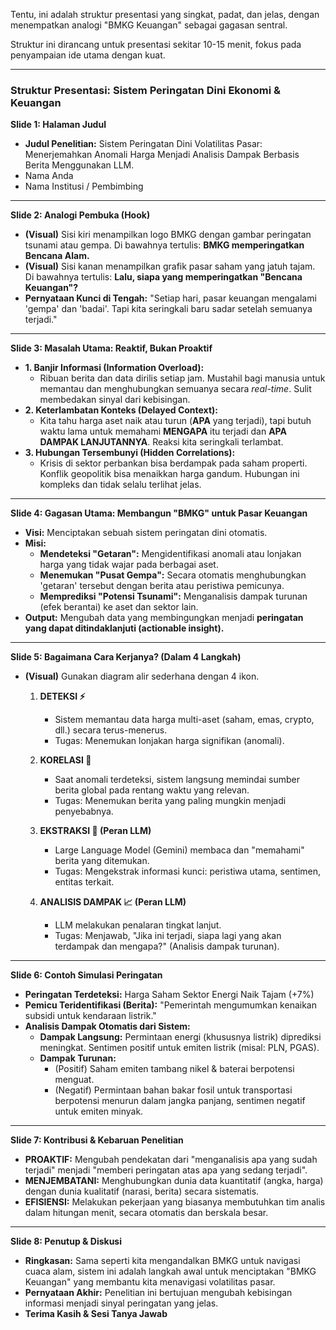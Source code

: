 Tentu, ini adalah struktur presentasi yang singkat, padat, dan jelas, dengan menempatkan analogi "BMKG Keuangan" sebagai gagasan sentral.

Struktur ini dirancang untuk presentasi sekitar 10-15 menit, fokus pada penyampaian ide utama dengan kuat.

---

### **Struktur Presentasi: Sistem Peringatan Dini Ekonomi & Keuangan**

**Slide 1: Halaman Judul**
* **Judul Penelitian:** Sistem Peringatan Dini Volatilitas Pasar: Menerjemahkan Anomali Harga Menjadi Analisis Dampak Berbasis Berita Menggunakan LLM.
* Nama Anda
* Nama Institusi / Pembimbing

---

**Slide 2: Analogi Pembuka (Hook)**
* **(Visual)** Sisi kiri menampilkan logo BMKG dengan gambar peringatan tsunami atau gempa. Di bawahnya tertulis: **BMKG memperingatkan Bencana Alam.**
* **(Visual)** Sisi kanan menampilkan grafik pasar saham yang jatuh tajam. Di bawahnya tertulis: **Lalu, siapa yang memperingatkan "Bencana Keuangan"?**
* **Pernyataan Kunci di Tengah:** "Setiap hari, pasar keuangan mengalami 'gempa' dan 'badai'. Tapi kita seringkali baru sadar setelah semuanya terjadi."

---

**Slide 3: Masalah Utama: Reaktif, Bukan Proaktif**
* **1. Banjir Informasi (Information Overload):**
    * Ribuan berita dan data dirilis setiap jam. Mustahil bagi manusia untuk memantau dan menghubungkan semuanya secara *real-time*. Sulit membedakan sinyal dari kebisingan.
* **2. Keterlambatan Konteks (Delayed Context):**
    * Kita tahu harga aset naik atau turun (**APA** yang terjadi), tapi butuh waktu lama untuk memahami **MENGAPA** itu terjadi dan **APA DAMPAK LANJUTANNYA**. Reaksi kita seringkali terlambat.
* **3. Hubungan Tersembunyi (Hidden Correlations):**
    * Krisis di sektor perbankan bisa berdampak pada saham properti. Konflik geopolitik bisa menaikkan harga gandum. Hubungan ini kompleks dan tidak selalu terlihat jelas.

---

**Slide 4: Gagasan Utama: Membangun "BMKG" untuk Pasar Keuangan**
* **Visi:** Menciptakan sebuah sistem peringatan dini otomatis.
* **Misi:**
    * **Mendeteksi "Getaran":** Mengidentifikasi anomali atau lonjakan harga yang tidak wajar pada berbagai aset.
    * **Menemukan "Pusat Gempa":** Secara otomatis menghubungkan 'getaran' tersebut dengan berita atau peristiwa pemicunya.
    * **Memprediksi "Potensi Tsunami":** Menganalisis dampak turunan (efek berantai) ke aset dan sektor lain.
* **Output:** Mengubah data yang membingungkan menjadi **peringatan yang dapat ditindaklanjuti (actionable insight).**

---

**Slide 5: Bagaimana Cara Kerjanya? (Dalam 4 Langkah)**
* **(Visual)** Gunakan diagram alir sederhana dengan 4 ikon.

    1.  **DETEKSI ⚡️**
        * Sistem memantau data harga multi-aset (saham, emas, crypto, dll.) secara terus-menerus.
        * Tugas: Menemukan lonjakan harga signifikan (anomali).

    2.  **KORELASI 📰**
        * Saat anomali terdeteksi, sistem langsung memindai sumber berita global pada rentang waktu yang relevan.
        * Tugas: Menemukan berita yang paling mungkin menjadi penyebabnya.

    3.  **EKSTRAKSI 🧠 (Peran LLM)**
        * Large Language Model (Gemini) membaca dan "memahami" berita yang ditemukan.
        * Tugas: Mengekstrak informasi kunci: peristiwa utama, sentimen, entitas terkait.

    4.  **ANALISIS DAMPAK 📈 (Peran LLM)**
        * LLM melakukan penalaran tingkat lanjut.
        * Tugas: Menjawab, "Jika ini terjadi, siapa lagi yang akan terdampak dan mengapa?" (Analisis dampak turunan).

---

**Slide 6: Contoh Simulasi Peringatan**
* **Peringatan Terdeteksi:** Harga Saham Sektor Energi Naik Tajam (+7%)
* **Pemicu Teridentifikasi (Berita):** "Pemerintah mengumumkan kenaikan subsidi untuk kendaraan listrik."
* **Analisis Dampak Otomatis dari Sistem:**
    * **Dampak Langsung:** Permintaan energi (khususnya listrik) diprediksi meningkat. Sentimen positif untuk emiten listrik (misal: PLN, PGAS).
    * **Dampak Turunan:**
        * (Positif) Saham emiten tambang nikel & baterai berpotensi menguat.
        * (Negatif) Permintaan bahan bakar fosil untuk transportasi berpotensi menurun dalam jangka panjang, sentimen negatif untuk emiten minyak.

---

**Slide 7: Kontribusi & Kebaruan Penelitian**
* **PROAKTIF:** Mengubah pendekatan dari "menganalisis apa yang sudah terjadi" menjadi "memberi peringatan atas apa yang sedang terjadi".
* **MENJEMBATANI:** Menghubungkan dunia data kuantitatif (angka, harga) dengan dunia kualitatif (narasi, berita) secara sistematis.
* **EFISIENSI:** Melakukan pekerjaan yang biasanya membutuhkan tim analis dalam hitungan menit, secara otomatis dan berskala besar.

---

**Slide 8: Penutup & Diskusi**
* **Ringkasan:** Sama seperti kita mengandalkan BMKG untuk navigasi cuaca alam, sistem ini adalah langkah awal untuk menciptakan "BMKG Keuangan" yang membantu kita menavigasi volatilitas pasar.
* **Pernyataan Akhir:** Penelitian ini bertujuan mengubah kebisingan informasi menjadi sinyal peringatan yang jelas.
* **Terima Kasih & Sesi Tanya Jawab**

